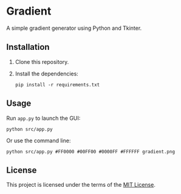 # Gradient

A simple gradient generator using Python and Tkinter.

## Installation

1. Clone this repository.
2. Install the dependencies:

    ```
    pip install -r requirements.txt
    ```

## Usage

Run `app.py` to launch the GUI:
    
    python src/app.py

Or use the command line:

    python src/app.py #FF0000 #00FF00 #0000FF #FFFFFF gradient.png

## License

This project is licensed under the terms of the [MIT License](LICENSE).
